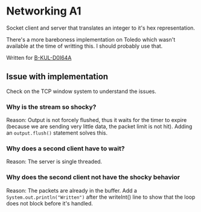 # Networking A1
Socket client and server that translates an integer to it's hex representation.

There's a more bareboness implementation on Toledo which wasn't available at the time of writting this. I should probably use that. 


Written for [B-KUL-D0I64A](https://onderwijsaanbod.kuleuven.be/syllabi/n/D0I64AN.htm)


## Issue with implementation
Check on the TCP window system to understand the issues.

### Why is the stream so shocky?

Reason: Output is not forcely flushed, thus it waits for the timer to expire (because we are sending very little data, the packet limit is not hit). Adding an `output.flush()` statement solves this.


### Why does a second client have to wait?

Reason: The server is single threaded.


### Why does the second client not have the shocky behavior
Reason: The packets are already in the buffer. Add a `System.out.println("Written")` after the writeInt() line to show that the loop does not block before it's handled.
